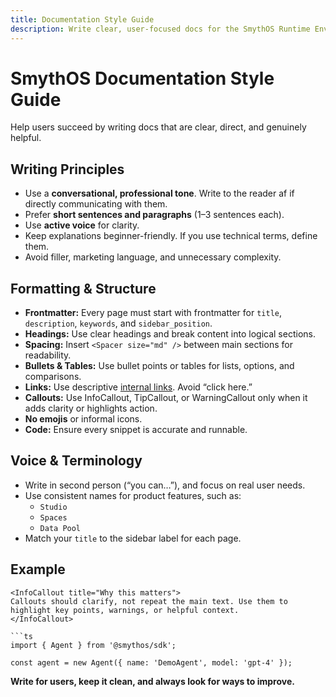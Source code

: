 ```yaml
---
title: Documentation Style Guide
description: Write clear, user-focused docs for the SmythOS Runtime Environment.
---
```


# SmythOS Documentation Style Guide

Help users succeed by writing docs that are clear, direct, and genuinely helpful.

<Spacer size="md" />

## Writing Principles

- Use a **conversational, professional tone**. Write to the reader af if directly communicating with them.
- Prefer **short sentences and paragraphs** (1–3 sentences each).
- Use **active voice** for clarity.
- Keep explanations beginner-friendly. If you use technical terms, define them.
- Avoid filler, marketing language, and unnecessary complexity.

<Spacer size="md" />

## Formatting & Structure

- **Frontmatter:** Every page must start with frontmatter for `title`, `description`, `keywords`, and `sidebar_position`.
- **Headings:** Use clear headings and break content into logical sections.
- **Spacing:** Insert `<Spacer size="md" />` between main sections for readability.
- **Bullets & Tables:** Use bullet points or tables for lists, options, and comparisons.
- **Links:** Use descriptive [internal links](/docs/page-path). Avoid “click here.”
- **Callouts:** Use InfoCallout, TipCallout, or WarningCallout only when it adds clarity or highlights action.
- **No emojis** or informal icons.
- **Code:** Ensure every snippet is accurate and runnable.

<Spacer size="md" />

## Voice & Terminology

- Write in second person (“you can…”), and focus on real user needs.
- Use consistent names for product features, such as:
  - `Studio`
  - `Spaces`
  - `Data Pool`
- Match your `title` to the sidebar label for each page.

<Spacer size="md" />

## Example
```mdx
<InfoCallout title="Why this matters">
Callouts should clarify, not repeat the main text. Use them to highlight key points, warnings, or helpful context.
</InfoCallout>

```ts
import { Agent } from '@smythos/sdk';

const agent = new Agent({ name: 'DemoAgent', model: 'gpt-4' });
```

<Spacer size="md" />

**Write for users, keep it clean, and always look for ways to improve.**
```